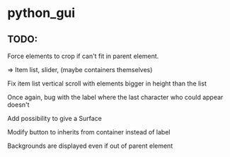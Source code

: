 # python_gui

## TODO:

Force elements to crop if can't fit in parent element.

=> Item list, slider, (maybe containers themselves)

Fix item list vertical scroll with elements bigger in height than the list

Once again, bug with the label where the last character who could appear doesn't

Add possibility to give a Surface

Modify button to inherits from container instead of label

Backgrounds are displayed even if out of parent element